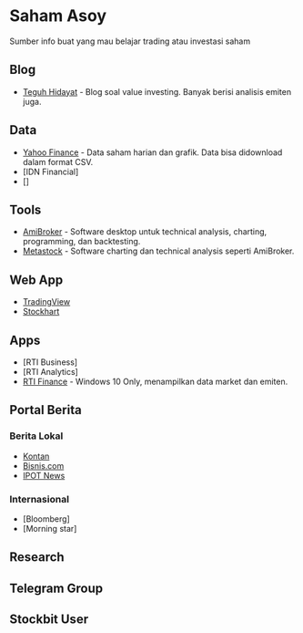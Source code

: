 # Saham Asoy
Sumber info buat yang mau belajar trading atau investasi saham

## Blog
- [Teguh Hidayat](https://www.teguhhidayat.com/) - Blog soal value investing. Banyak berisi analisis emiten juga.

## Data
- [Yahoo Finance](https://finance.yahoo.com/) - Data saham harian dan grafik. Data bisa didownload dalam format CSV.
- [IDN Financial]
- []

## Tools
- [AmiBroker](https://www.amibroker.com/) - Software desktop untuk technical analysis, charting, programming, dan backtesting.
- [Metastock](https://www.metastock.com/) - Software charting dan technical analysis seperti AmiBroker.

## Web App
- [TradingView](https://www.tradingview.com/)
- [Stockhart](https://stockcharts.com)

## Apps
- [RTI Business]
- [RTI Analytics]
- [RTI Finance](https://www.rti.co.id/?m_id=17#&panel1-1) - Windows 10 Only, menampilkan data market dan emiten. 

## Portal Berita
### Berita Lokal
- [Kontan](https://www.kontan.co.id/)
- [Bisnis.com](https://www.bisnis.com/)
- [IPOT News](https://www.indopremier.com/ipotnews/)
### Internasional
- [Bloomberg]
- [Morning star]

## Research

## Telegram Group

## Stockbit User
